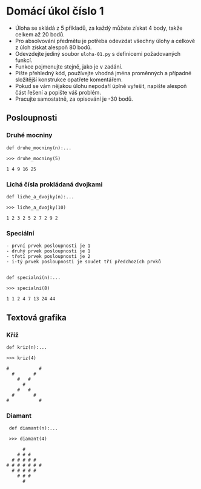# Domácí úkol číslo 1

* Úloha se skládá z 5 příkladů, za každý můžete získat 4 body, takže celkem až
  20 bodů.
* Pro absolvování předmětu je potřeba odevzdat všechny úlohy a celkově z úloh
  získat alespoň 80 bodů.
* Odevzdejte jediný soubor `uloha-01.py` s definicemi požadovaných funkcí.
* Funkce pojmenujte stejně, jako je v zadání.
* Pište přehledný kód, používejte vhodná jména proměnných a případné složitější
  konstrukce opatřete komentářem.
* Pokud se vám nějakou úlohu nepodaří úplně vyřešit, napište alespoň část
  řešení a popište váš problém.
* Pracujte samostatně, za opisování je -30 bodů.

## Posloupnosti

### Druhé mocniny

    def druhe_mocniny(n):...

    >>> druhe_mocniny(5)

    1 4 9 16 25

### Lichá čísla prokládaná dvojkami

    def liche_a_dvojky(n):...

    >>> liche_a_dvojky(10)

    1 2 3 2 5 2 7 2 9 2

### Speciální

    - první prvek posloupnosti je 1
    - druhý prvek posloupnosti je 1
    - třetí prvek posloupnosti je 2
    - i-tý prvek posloupnosti je součet tří předchozích prvků


    def specialni(n):...

    >>> specialni(8)

    1 1 2 4 7 13 24 44

## Textová grafika

### Kříž

    def kriz(n):...

    >>> kriz(4)

    #           #
      #       #
        #   #
          #
        #   #
      #       #
    #           #


### Diamant

     def diamant(n):...

     >>> diamant(4)

          #
        # # #
      # # # # #
    # # # # # # #
      # # # # #
        # # #
          #
